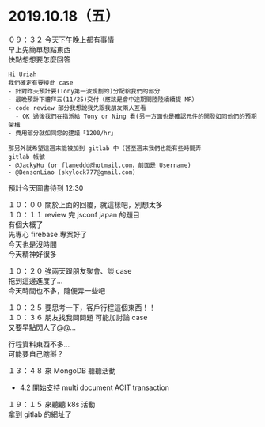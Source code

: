 # 2019.10.18（五）

０９：３２ 今天下午晚上都有事情  
早上先簡單想點東西  
快點想想要怎麼回答  

```
Hi Uriah
我們確定有要接此 case
- 針對昨天預計要(Tony第一波規劃的)分配給我們的部分
- 最晚預計下禮拜五(11/25)交付（應該是會中途期間陸陸續續提 MR）
- code review 部分我想說我先跟我朋友兩人互看
  - OK 過後我們在指派給 Tony or Ning 看(另一方面也是確認元件的開發如同他們的預期架構
- 費用部分就如同您的建議「1200/hr」

那另外就希望這週末能被加到 gitlab 中（甚至週末我們也能有些時間弄
gitlab 帳號
- @JackyHu (or flameddd@hotmail.com，前面是 Username)
- @BensonLiao (skylock777@gmail.com)
```


預計今天圖書待到 12:30  

１０：００ 關於上面的回覆，就這樣吧，別想太多  
１０：１１ review 完 jsconf japan 的題目  
有個大概了  
先專心 firebase 專案好了  
今天也是沒時間  
今天精神好很多  

１０：２０ 強兩天跟朋友聚會、談 case  
拖到這邊進度了...  
今天時間也不多，隨便弄一些吧  

１０：２５ 要思考一下，客戶行程這個東西！！  
１０：３６ 朋友找我問問題 可能加討論 case  
又要早點閃人了@@...  

行程資料東西不多...  
可能要自己瞎掰？  

１３：４８ 來 MongoDB 聽聽活動  
- 4.2 開始支持 multi document ACIT transaction

１９：１５ 來聽聽 k8s 活動  
拿到 gitlab 的網址了  

